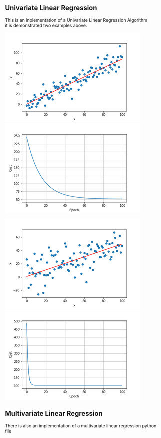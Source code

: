 ## Univariate Linear Regression 
This is an inplementation of a Univariate Linear Regression Algorithm   
it is demonstrated two examples above.  
  

![Example1](Images/Example1.png)
![Cost1](Images/Cost1.png)
  
![Example2](Images/Example2.png)
![Cos2](Images/Cost2.png)  
  
## Multivariate Linear Regression
There is also an implementation of a multivariate linear regression python file
